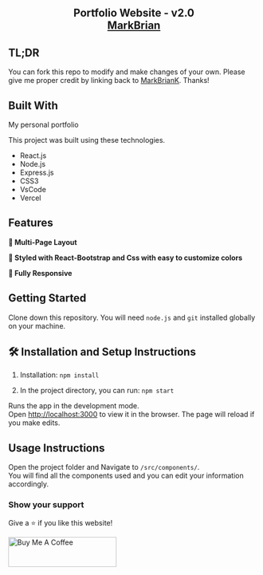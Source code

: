 <h2 align="center">
  Portfolio Website - v2.0<br/>
  <a href="https://vercel.com/markbriank/my-portifolio/4UMHtw9TT3gZXAAsgKvhVbzrjyAn" target="_blank">MarkBrian</a>
</h2>



## TL;DR

You can fork this repo to modify and make changes of your own. Please give me proper credit by linking back to [MarkBrianK](https://github.com/MarkBrianK/My-Portifolio.git). Thanks!

## Built With

My personal portfolio <a href="https://vercel.com/markbriank/my-portifolio/4UMHtw9TT3gZXAAsgKvhVbzrjyAn" target="_blank"></a><br>

This project was built using these technologies.

- React.js
- Node.js
- Express.js
- CSS3
- VsCode
- Vercel

## Features

**📖 Multi-Page Layout**

**🎨 Styled with React-Bootstrap and Css with easy to customize colors**

**📱 Fully Responsive**

## Getting Started

Clone down this repository. You will need `node.js` and `git` installed globally on your machine.

## 🛠 Installation and Setup Instructions

1. Installation: `npm install`

2. In the project directory, you can run: `npm start`

Runs the app in the development mode.\
Open [http://localhost:3000](http://localhost:3000) to view it in the browser.
The page will reload if you make edits.

## Usage Instructions

Open the project folder and Navigate to `/src/components/`. <br/>
You will find all the components used and you can edit your information accordingly.

### Show your support

Give a ⭐ if you like this website!

<a href="https://www.buymeacoffee.com/soumyajit4419" target="_blank"><img src="https://cdn.buymeacoffee.com/buttons/v2/default-violet.png" alt="Buy Me A Coffee" height= "60px" width= "217px" ></a>
